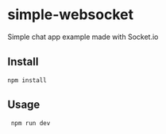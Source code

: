 # simple-websocket
Simple chat app example made with Socket.io



## Install

    npm install
## Usage

     npm run dev
